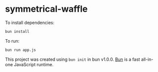 # symmetrical-waffle

To install dependencies:

```bash
bun install
```

To run:

```bash
bun run app.js
```

This project was created using `bun init` in bun v1.0.0. [Bun](https://bun.sh) is a fast all-in-one JavaScript runtime.
